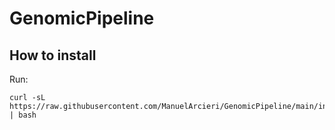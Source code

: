 # GenomicPipeline

## How to install

Run:

```shell
curl -sL https://raw.githubusercontent.com/ManuelArcieri/GenomicPipeline/main/install.sh | bash
```
